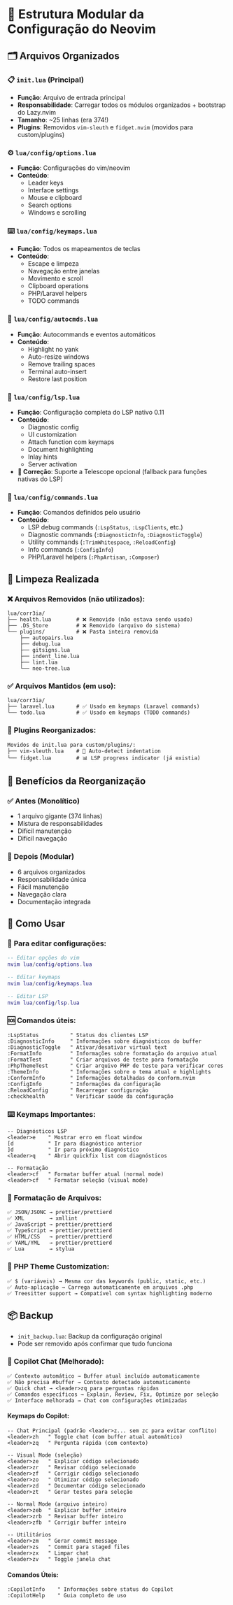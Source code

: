 # 📁 Estrutura Modular da Configuração do Neovim

## 🗂️ Arquivos Organizados

### 📋 `init.lua` (Principal)
- **Função**: Arquivo de entrada principal
- **Responsabilidade**: Carregar todos os módulos organizados + bootstrap do Lazy.nvim
- **Tamanho**: ~25 linhas (era 374!)
- **Plugins**: Removidos `vim-sleuth` e `fidget.nvim` (movidos para custom/plugins)

### ⚙️ `lua/config/options.lua`
- **Função**: Configurações do vim/neovim
- **Conteúdo**: 
  - Leader keys
  - Interface settings
  - Mouse e clipboard
  - Search options
  - Windows e scrolling

### ⌨️ `lua/config/keymaps.lua`
- **Função**: Todos os mapeamentos de teclas
- **Conteúdo**:
  - Escape e limpeza
  - Navegação entre janelas
  - Movimento e scroll
  - Clipboard operations
  - PHP/Laravel helpers
  - TODO commands

### 🤖 `lua/config/autocmds.lua`
- **Função**: Autocommands e eventos automáticos
- **Conteúdo**:
  - Highlight no yank
  - Auto-resize windows
  - Remove trailing spaces
  - Terminal auto-insert
  - Restore last position

### 🔧 `lua/config/lsp.lua`
- **Função**: Configuração completa do LSP nativo 0.11
- **Conteúdo**:
  - Diagnostic config
  - UI customization
  - Attach function com keymaps
  - Document highlighting
  - Inlay hints
  - Server activation
- **🔧 Correção**: Suporte a Telescope opcional (fallback para funções nativas do LSP)

### 🎯 `lua/config/commands.lua`
- **Função**: Comandos definidos pelo usuário
- **Conteúdo**:
  - LSP debug commands (`:LspStatus`, `:LspClients`, etc.)
  - Diagnostic commands (`:DiagnosticInfo`, `:DiagnosticToggle`)
  - Utility commands (`:TrimWhitespace`, `:ReloadConfig`)
  - Info commands (`:ConfigInfo`)
  - PHP/Laravel helpers (`:PhpArtisan`, `:Composer`)

## 🧹 Limpeza Realizada

### ❌ **Arquivos Removidos (não utilizados):**
```
lua/corr3ia/
├── health.lua        # ❌ Removido (não estava sendo usado)
├── .DS_Store         # ❌ Removido (arquivo do sistema)
└── plugins/          # ❌ Pasta inteira removida
    ├── autopairs.lua
    ├── debug.lua
    ├── gitsigns.lua
    ├── indent_line.lua
    ├── lint.lua
    └── neo-tree.lua
```

### ✅ **Arquivos Mantidos (em uso):**
```
lua/corr3ia/
├── laravel.lua       # ✅ Usado em keymaps (Laravel commands)
└── todo.lua          # ✅ Usado em keymaps (TODO commands)
```

### 🔌 **Plugins Reorganizados:**
```
Movidos de init.lua para custom/plugins/:
├── vim-sleuth.lua    # 🔧 Auto-detect indentation
└── fidget.lua        # 📊 LSP progress indicator (já existia)
```

## 🎯 Benefícios da Reorganização

### ✅ **Antes (Monolítico)**
- 1 arquivo gigante (374 linhas)
- Mistura de responsabilidades
- Difícil manutenção
- Difícil navegação

### 🚀 **Depois (Modular)**
- 6 arquivos organizados
- Responsabilidade única
- Fácil manutenção
- Navegação clara
- Documentação integrada

## 🔄 Como Usar

### 📝 **Para editar configurações:**
```lua
-- Editar opções do vim
nvim lua/config/options.lua

-- Editar keymaps
nvim lua/config/keymaps.lua

-- Editar LSP
nvim lua/config/lsp.lua
```

### 🆘 **Comandos úteis:**
```vim
:LspStatus          " Status dos clientes LSP
:DiagnosticInfo     " Informações sobre diagnósticos do buffer
:DiagnosticToggle   " Ativar/desativar virtual text
:FormatInfo         " Informações sobre formatação do arquivo atual
:FormatTest         " Criar arquivos de teste para formatação
:PhpThemeTest       " Criar arquivo PHP de teste para verificar cores
:ThemeInfo          " Informações sobre o tema atual e highlights
:ConformInfo        " Informações detalhadas do conform.nvim
:ConfigInfo         " Informações da configuração
:ReloadConfig       " Recarregar configuração
:checkhealth        " Verificar saúde da configuração
```

### ⌨️ **Keymaps Importantes:**
```vim
-- Diagnósticos LSP
<leader>e    " Mostrar erro em float window
[d           " Ir para diagnóstico anterior
]d           " Ir para próximo diagnóstico
<leader>q    " Abrir quickfix list com diagnósticos

-- Formatação
<leader>cf   " Formatar buffer atual (normal mode)
<leader>cf   " Formatar seleção (visual mode)
```

### 🎨 **Formatação de Arquivos:**
```
✅ JSON/JSONC → prettier/prettierd
✅ XML        → xmllint  
✅ JavaScript → prettier/prettierd
✅ TypeScript → prettier/prettierd
✅ HTML/CSS   → prettier/prettierd
✅ YAML/YML   → prettier/prettierd
✅ Lua        → stylua
```

### 🐘 **PHP Theme Customization:**
```
✅ $ (variáveis) → Mesma cor das keywords (public, static, etc.)
✅ Auto-aplicação → Carrega automaticamente em arquivos .php
✅ Treesitter support → Compatível com syntax highlighting moderno
```

## 📦 Backup
- `init_backup.lua`: Backup da configuração original
- Pode ser removido após confirmar que tudo funciona


### 🤖 **Copilot Chat (Melhorado):**
```
✅ Contexto automático → Buffer atual incluído automaticamente  
✅ Não precisa #buffer → Contexto detectado automaticamente
✅ Quick chat → <leader>zq para perguntas rápidas
✅ Comandos específicos → Explain, Review, Fix, Optimize por seleção
✅ Interface melhorada → Chat com configurações otimizadas
```

#### **Keymaps do Copilot:**
```vim
-- Chat Principal (padrão <leader>z... sem zc para evitar conflito)
<leader>zh   " Toggle chat (com buffer atual automático)
<leader>zq   " Pergunta rápida (com contexto)

-- Visual Mode (seleção)  
<leader>ze   " Explicar código selecionado
<leader>zr   " Revisar código selecionado
<leader>zf   " Corrigir código selecionado
<leader>zo   " Otimizar código selecionado
<leader>zd   " Documentar código selecionado
<leader>zt   " Gerar testes para seleção

-- Normal Mode (arquivo inteiro)
<leader>zeb  " Explicar buffer inteiro
<leader>zrb  " Revisar buffer inteiro  
<leader>zfb  " Corrigir buffer inteiro

-- Utilitários
<leader>zm   " Gerar commit message
<leader>zs   " Commit para staged files
<leader>zx   " Limpar chat
<leader>zv   " Toggle janela chat
```

#### **Comandos Úteis:**
```vim
:CopilotInfo    " Informações sobre status do Copilot
:CopilotHelp    " Guia completo de uso
```
